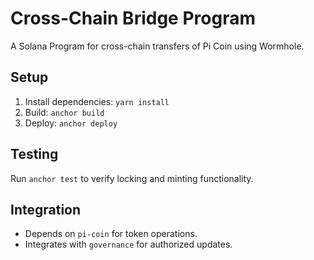 # Cross-Chain Bridge Program

A Solana Program for cross-chain transfers of Pi Coin using Wormhole.

## Setup
1. Install dependencies: `yarn install`
2. Build: `anchor build`
3. Deploy: `anchor deploy`

## Testing
Run `anchor test` to verify locking and minting functionality.

## Integration
- Depends on `pi-coin` for token operations.
- Integrates with `governance` for authorized updates.

